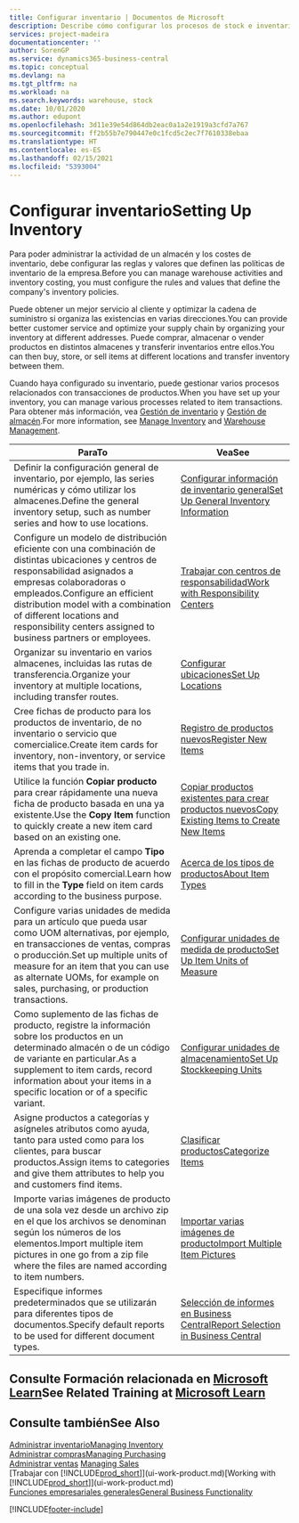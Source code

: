 ```yaml
---
title: Configurar inventario | Documentos de Microsoft
description: Describe cómo configurar los procesos de stock e inventario, incluidas las rutas de transferencia y ubicaciones, como los almacenes.
services: project-madeira
documentationcenter: ''
author: SorenGP
ms.service: dynamics365-business-central
ms.topic: conceptual
ms.devlang: na
ms.tgt_pltfrm: na
ms.workload: na
ms.search.keywords: warehouse, stock
ms.date: 10/01/2020
ms.author: edupont
ms.openlocfilehash: 3d11e39e54d864db2eac0a1a2e1919a3cfd7a767
ms.sourcegitcommit: ff2b55b7e790447e0c1fcd5c2ec7f7610338ebaa
ms.translationtype: HT
ms.contentlocale: es-ES
ms.lasthandoff: 02/15/2021
ms.locfileid: "5393004"
---
```

# <a name="setting-up-inventory"></a><span data-ttu-id="55c67-103">Configurar inventario</span><span class="sxs-lookup"><span data-stu-id="55c67-103">Setting Up Inventory</span></span>
<span data-ttu-id="55c67-104">Para poder administrar la actividad de un almacén y los costes de inventario, debe configurar las reglas y valores que definen las políticas de inventario de la empresa.</span><span class="sxs-lookup"><span data-stu-id="55c67-104">Before you can manage warehouse activities and inventory costing, you must configure the rules and values that define the company's inventory policies.</span></span>

<span data-ttu-id="55c67-105">Puede obtener un mejor servicio al cliente y optimizar la cadena de suministro si organiza las existencias en varias direcciones.</span><span class="sxs-lookup"><span data-stu-id="55c67-105">You can provide better customer service and optimize your supply chain by organizing your inventory at different addresses.</span></span> <span data-ttu-id="55c67-106">Puede comprar, almacenar o vender productos en distintos almacenes y transferir inventarios entre ellos.</span><span class="sxs-lookup"><span data-stu-id="55c67-106">You can then buy, store, or sell items at different locations and transfer inventory between them.</span></span>

<span data-ttu-id="55c67-107">Cuando haya configurado su inventario, puede gestionar varios procesos relacionados con transacciones de productos.</span><span class="sxs-lookup"><span data-stu-id="55c67-107">When you have set up your inventory, you can manage various processes related to item transactions.</span></span> <span data-ttu-id="55c67-108">Para obtener más información, vea [Gestión de inventario](inventory-manage-inventory.md) y [Gestión de almacén](warehouse-manage-warehouse.md).</span><span class="sxs-lookup"><span data-stu-id="55c67-108">For more information, see [Manage Inventory](inventory-manage-inventory.md) and [Warehouse Management](warehouse-manage-warehouse.md).</span></span>

| <span data-ttu-id="55c67-109">Para</span><span class="sxs-lookup"><span data-stu-id="55c67-109">To</span></span> | <span data-ttu-id="55c67-110">Vea</span><span class="sxs-lookup"><span data-stu-id="55c67-110">See</span></span> |
| --- | --- |
| <span data-ttu-id="55c67-111">Definir la configuración general de inventario, por ejemplo, las series numéricas y cómo utilizar los almacenes.</span><span class="sxs-lookup"><span data-stu-id="55c67-111">Define the general inventory setup, such as number series and how to use locations.</span></span> |[<span data-ttu-id="55c67-112">Configurar información de inventario general</span><span class="sxs-lookup"><span data-stu-id="55c67-112">Set Up General Inventory Information</span></span>](inventory-how-setup-general.md) |
|<span data-ttu-id="55c67-113">Configure un modelo de distribución eficiente con una combinación de distintas ubicaciones y centros de responsabilidad asignados a empresas colaboradoras o empleados.</span><span class="sxs-lookup"><span data-stu-id="55c67-113">Configure an efficient distribution model with a combination of different locations and responsibility centers assigned to business partners or employees.</span></span>|[<span data-ttu-id="55c67-114">Trabajar con centros de responsabilidad</span><span class="sxs-lookup"><span data-stu-id="55c67-114">Work with Responsibility Centers</span></span>](inventory-responsibility-centers.md)|
| <span data-ttu-id="55c67-115">Organizar su inventario en varios almacenes, incluidas las rutas de transferencia.</span><span class="sxs-lookup"><span data-stu-id="55c67-115">Organize your inventory at multiple locations, including transfer routes.</span></span> |[<span data-ttu-id="55c67-116">Configurar ubicaciones</span><span class="sxs-lookup"><span data-stu-id="55c67-116">Set Up Locations</span></span>](inventory-how-register-new-items.md) |
| <span data-ttu-id="55c67-117">Cree fichas de producto para los productos de inventario, de no inventario o servicio que comercialice.</span><span class="sxs-lookup"><span data-stu-id="55c67-117">Create item cards for inventory, non-inventory, or service items that you trade in.</span></span> |[<span data-ttu-id="55c67-118">Registro de productos nuevos</span><span class="sxs-lookup"><span data-stu-id="55c67-118">Register New Items</span></span>](inventory-how-register-new-items.md) |
|<span data-ttu-id="55c67-119">Utilice la función **Copiar producto** para crear rápidamente una nueva ficha de producto basada en una ya existente.</span><span class="sxs-lookup"><span data-stu-id="55c67-119">Use the **Copy Item** function to quickly create a new item card based on an existing one.</span></span>|[<span data-ttu-id="55c67-120">Copiar productos existentes para crear productos nuevos</span><span class="sxs-lookup"><span data-stu-id="55c67-120">Copy Existing Items to Create New Items</span></span>](inventory-how-copy-items.md)|
|<span data-ttu-id="55c67-121">Aprenda a completar el campo **Tipo** en las fichas de producto de acuerdo con el propósito comercial.</span><span class="sxs-lookup"><span data-stu-id="55c67-121">Learn how to fill in the **Type** field on item cards according to the business purpose.</span></span>|[<span data-ttu-id="55c67-122">Acerca de los tipos de productos</span><span class="sxs-lookup"><span data-stu-id="55c67-122">About Item Types</span></span>](inventory-about-item-types.md)|
|<span data-ttu-id="55c67-123">Configure varias unidades de medida para un artículo que pueda usar como UOM alternativas, por ejemplo, en transacciones de ventas, compras o producción.</span><span class="sxs-lookup"><span data-stu-id="55c67-123">Set up multiple units of measure for an item that you can use as alternate UOMs, for example on sales, purchasing, or production transactions.</span></span>|[<span data-ttu-id="55c67-124">Configurar unidades de medida de producto</span><span class="sxs-lookup"><span data-stu-id="55c67-124">Set Up Item Units of Measure</span></span>](inventory-how-setup-units-of-measure.md)|
|<span data-ttu-id="55c67-125">Como suplemento de las fichas de producto, registre la información sobre los productos en un determinado almacén o de un código de variante en particular.</span><span class="sxs-lookup"><span data-stu-id="55c67-125">As a supplement to item cards, record information about your items in a specific location or of a specific variant.</span></span>|[<span data-ttu-id="55c67-126">Configurar unidades de almacenamiento</span><span class="sxs-lookup"><span data-stu-id="55c67-126">Set Up Stockkeeping Units</span></span>](inventory-how-to-set-up-stockkeeping-units.md)|
| <span data-ttu-id="55c67-127">Asigne productos a categorías y asígneles atributos como ayuda, tanto para usted como para los clientes, para buscar productos.</span><span class="sxs-lookup"><span data-stu-id="55c67-127">Assign items to categories and give them attributes to help you and customers find items.</span></span> |[<span data-ttu-id="55c67-128">Clasificar productos</span><span class="sxs-lookup"><span data-stu-id="55c67-128">Categorize Items</span></span>](inventory-how-categorize-items.md) |
|<span data-ttu-id="55c67-129">Importe varias imágenes de producto de una sola vez desde un archivo zip en el que los archivos se denominan según los números de los elementos.</span><span class="sxs-lookup"><span data-stu-id="55c67-129">Import multiple item pictures in one go from a zip file where the files are named according to item numbers.</span></span>|[<span data-ttu-id="55c67-130">Importar varias imágenes de producto</span><span class="sxs-lookup"><span data-stu-id="55c67-130">Import Multiple Item Pictures</span></span>](inventory-how-import-item-pictures.md)|
|<span data-ttu-id="55c67-131">Especifique informes predeterminados que se utilizarán para diferentes tipos de documentos.</span><span class="sxs-lookup"><span data-stu-id="55c67-131">Specify default reports to be used for different document types.</span></span>|[<span data-ttu-id="55c67-132">Selección de informes en Business Central</span><span class="sxs-lookup"><span data-stu-id="55c67-132">Report Selection in Business Central</span></span>](across-report-selections.md)|

## <a name="see-related-training-at-microsoft-learn"></a><span data-ttu-id="55c67-133">Consulte Formación relacionada en [Microsoft Learn](/learn/paths/trade-get-started-dynamics-365-business-central/)</span><span class="sxs-lookup"><span data-stu-id="55c67-133">See Related Training at [Microsoft Learn](/learn/paths/trade-get-started-dynamics-365-business-central/)</span></span>

## <a name="see-also"></a><span data-ttu-id="55c67-134">Consulte también</span><span class="sxs-lookup"><span data-stu-id="55c67-134">See Also</span></span>

[<span data-ttu-id="55c67-135">Administrar inventario</span><span class="sxs-lookup"><span data-stu-id="55c67-135">Managing Inventory</span></span>](inventory-manage-inventory.md)  
[<span data-ttu-id="55c67-136">Administrar compras</span><span class="sxs-lookup"><span data-stu-id="55c67-136">Managing Purchasing</span></span>](purchasing-manage-purchasing.md)  
<span data-ttu-id="55c67-137">[Administrar ventas](sales-manage-sales.md)  </span><span class="sxs-lookup"><span data-stu-id="55c67-137">[Managing Sales](sales-manage-sales.md)  </span></span>  
<span data-ttu-id="55c67-138">[Trabajar con [!INCLUDE[prod_short](includes/prod_short.md)]](ui-work-product.md)</span><span class="sxs-lookup"><span data-stu-id="55c67-138">[Working with [!INCLUDE[prod_short](includes/prod_short.md)]](ui-work-product.md)</span></span>  
[<span data-ttu-id="55c67-139">Funciones empresariales generales</span><span class="sxs-lookup"><span data-stu-id="55c67-139">General Business Functionality</span></span>](ui-across-business-areas.md)


[!INCLUDE[footer-include](includes/footer-banner.md)]